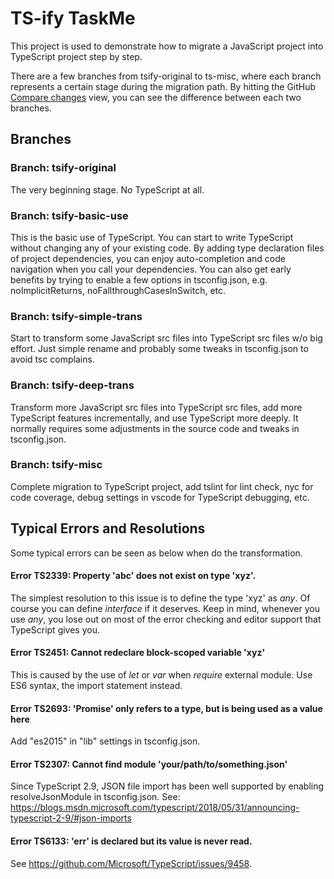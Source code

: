 # TS-ify TaskMe

This project is used to demonstrate how to migrate a JavaScript project into TypeScript project step by step.

There are a few branches from tsify-original to ts-misc, where each branch represents a certain stage during the migration path. By hitting the GitHub [Compare changes](https://github.com/morningspace/understanding-typescript/compare) view, you can see the difference between each two branches.

## Branches

### Branch: tsify-original

The very beginning stage. No TypeScript at all.

### Branch: tsify-basic-use

This is the basic use of TypeScript. You can start to write TypeScript without changing any of your existing code. By adding type declaration files of project dependencies, you can enjoy auto-completion and code navigation when you call your dependencies. You can also get early benefits by trying to enable a few options in tsconfig.json, e.g. noImplicitReturns, noFallthroughCasesInSwitch, etc.

### Branch: tsify-simple-trans

Start to transform some JavaScript src files into TypeScript src files w/o big effort. Just simple rename and probably some tweaks in tsconfig.json to avoid tsc complains.

### Branch: tsify-deep-trans

Transform more JavaScript src files into TypeScript src files, add more TypeScript features incrementally, and use TypeScript more deeply. It normally requires some adjustments in the source code and tweaks in tsconfig.json.

### Branch: tsify-misc

Complete migration to TypeScript project, add tslint for lint check, nyc for code coverage, debug settings in vscode for TypeScript debugging, etc.

## Typical Errors and Resolutions

Some typical errors can be seen as below when do the transformation.

#### Error TS2339: Property 'abc' does not exist on type 'xyz'.

The simplest resolution to this issue is to define the type 'xyz' as _any_. Of course you can define _interface_ if it deserves. Keep in mind, whenever you use _any_, you lose out on most of the error checking and editor support that TypeScript gives you.

#### Error TS2451: Cannot redeclare block-scoped variable 'xyz'

This is caused by the use of _let_ or _var_ when _require_ external module. Use ES6 syntax, the import statement instead.

#### Error TS2693: 'Promise' only refers to a type, but is being used as a value here

Add "es2015" in "lib" settings in tsconfig.json.

#### Error TS2307: Cannot find module 'your/path/to/something.json'

Since TypeScript 2.9, JSON file import has been well supported by enabling resolveJsonModule in tsconfig.json. See: https://blogs.msdn.microsoft.com/typescript/2018/05/31/announcing-typescript-2-9/#json-imports

#### Error TS6133: 'err' is declared but its value is never read.

See https://github.com/Microsoft/TypeScript/issues/9458.
